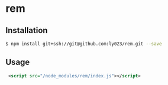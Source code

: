 # rem

## Installation

```bash
$ npm install git+ssh://git@github.com:ly023/rem.git --save
```

## Usage

```xml
 <script src="/node_modules/rem/index.js"></script>
```

